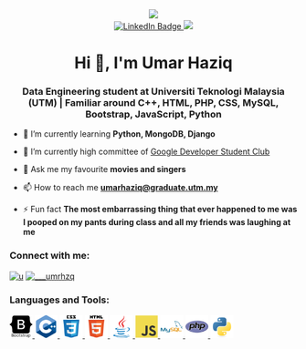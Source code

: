 <div id="header" align="center">
  <img src="https://media.giphy.com/media/3oKIPeSlkkwh3Pt6A8/giphy.gif" width="200"/>
</div>

<div id="badges" align="center">
  <a href="https://www.linkedin.com/in/umar-haziq-75805b226/">
    <img src="https://img.shields.io/badge/LinkedIn-blue?style=for-the-badge&logo=linkedin&logoColor=white" alt="LinkedIn Badge"/>
  </a>
<a href="">
    <img src="https://img.shields.io/badge/-ePortfolio-yellowgreen?style=for-the-badge"/>
  </a>
</div>
  




<h1 align="center">Hi 👋, I'm Umar Haziq</h1>
<h3 align="center">Data Engineering student at Universiti Teknologi Malaysia (UTM) | Familiar around C++, HTML, PHP, CSS, MySQL, Bootstrap, JavaScript, Python</h3>

- 🌱 I’m currently learning **Python, MongoDB, Django**

- 🤝 I’m currently high committee of [Google Developer Student Club](https://gdsc.community.dev/universiti-teknologi-malaysia/)

- 💬 Ask me my favourite **movies and singers**

- 📫 How to reach me **umarhaziq@graduate.utm.my**

- ⚡ Fun fact **The most embarrassing thing that ever happened to me was I pooped on my pants during class and all my friends was laughing at me**

<h3 align="left">Connect with me:</h3>
<p align="left">
<a href="https://linkedin.com/in/u" target="blank"><img align="center" src="https://raw.githubusercontent.com/rahuldkjain/github-profile-readme-generator/master/src/images/icons/Social/linked-in-alt.svg" alt="u" height="30" width="40" /></a>
<a href="https://instagram.com/___umrhzq" target="blank"><img align="center" src="https://raw.githubusercontent.com/rahuldkjain/github-profile-readme-generator/master/src/images/icons/Social/instagram.svg" alt="___umrhzq" height="30" width="40" /></a>
</p>

<h3 align="left">Languages and Tools:</h3>
<p align="left"> <a href="https://getbootstrap.com" target="_blank" rel="noreferrer"> <img src="https://raw.githubusercontent.com/devicons/devicon/master/icons/bootstrap/bootstrap-plain-wordmark.svg" alt="bootstrap" width="40" height="40"/> </a> <a href="https://www.w3schools.com/cpp/" target="_blank" rel="noreferrer"> <img src="https://raw.githubusercontent.com/devicons/devicon/master/icons/cplusplus/cplusplus-original.svg" alt="cplusplus" width="40" height="40"/> </a> <a href="https://www.w3schools.com/css/" target="_blank" rel="noreferrer"> <img src="https://raw.githubusercontent.com/devicons/devicon/master/icons/css3/css3-original-wordmark.svg" alt="css3" width="40" height="40"/> </a> <a href="https://www.w3.org/html/" target="_blank" rel="noreferrer"> <img src="https://raw.githubusercontent.com/devicons/devicon/master/icons/html5/html5-original-wordmark.svg" alt="html5" width="40" height="40"/> </a> <a href="https://www.java.com" target="_blank" rel="noreferrer"> <img src="https://raw.githubusercontent.com/devicons/devicon/master/icons/java/java-original.svg" alt="java" width="40" height="40"/> </a> <a href="https://developer.mozilla.org/en-US/docs/Web/JavaScript" target="_blank" rel="noreferrer"> <img src="https://raw.githubusercontent.com/devicons/devicon/master/icons/javascript/javascript-original.svg" alt="javascript" width="40" height="40"/> </a> <a href="https://www.mysql.com/" target="_blank" rel="noreferrer"> <img src="https://raw.githubusercontent.com/devicons/devicon/master/icons/mysql/mysql-original-wordmark.svg" alt="mysql" width="40" height="40"/> </a> <a href="https://www.php.net" target="_blank" rel="noreferrer"> <img src="https://raw.githubusercontent.com/devicons/devicon/master/icons/php/php-original.svg" alt="php" width="40" height="40"/> </a> <a href="https://www.python.org" target="_blank" rel="noreferrer"> <img src="https://raw.githubusercontent.com/devicons/devicon/master/icons/python/python-original.svg" alt="python" width="40" height="40"/> </a> </p>


